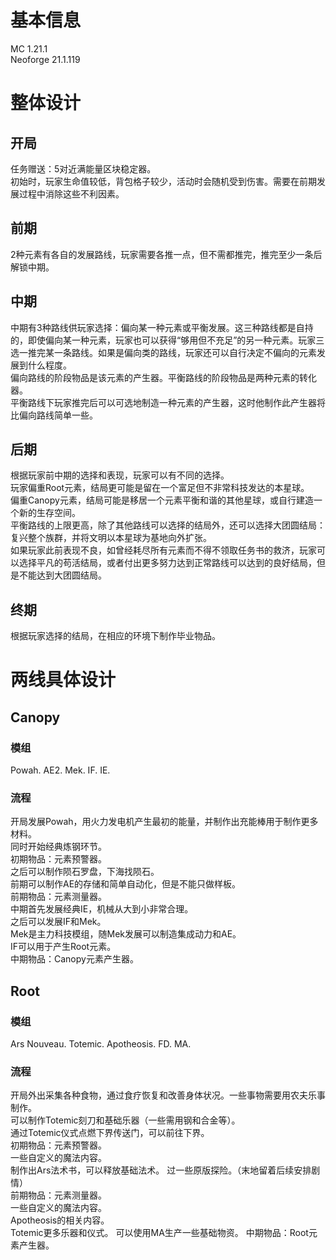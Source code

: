# 基本信息
MC 1.21.1  
Neoforge 21.1.119  
# 整体设计
## 开局
任务赠送：5对近满能量区块稳定器。  
初始时，玩家生命值较低，背包格子较少，活动时会随机受到伤害。需要在前期发展过程中消除这些不利因素。
## 前期
2种元素有各自的发展路线，玩家需要各推一点，但不需都推完，推完至少一条后解锁中期。  
## 中期
中期有3种路线供玩家选择：偏向某一种元素或平衡发展。这三种路线都是自持的，即使偏向某一种元素，玩家也可以获得“够用但不充足”的另一种元素。玩家三选一推完某一条路线。如果是偏向类的路线，玩家还可以自行决定不偏向的元素发展到什么程度。  
偏向路线的阶段物品是该元素的产生器。平衡路线的阶段物品是两种元素的转化器。  
平衡路线下玩家推完后可以可选地制造一种元素的产生器，这时他制作此产生器将比偏向路线简单一些。  
## 后期
根据玩家前中期的选择和表现，玩家可以有不同的选择。  
玩家偏重Root元素，结局更可能是留在一个富足但不非常科技发达的本星球。  
偏重Canopy元素，结局可能是移居一个元素平衡和谐的其他星球，或自行建造一个新的生存空间。  
平衡路线的上限更高，除了其他路线可以选择的结局外，还可以选择大团圆结局：复兴整个族群，并将文明以本星球为基地向外扩张。  
如果玩家此前表现不良，如曾经耗尽所有元素而不得不领取任务书的救济，玩家可以选择平凡的苟活结局，或者付出更多努力达到正常路线可以达到的良好结局，但是不能达到大团圆结局。
## 终期
根据玩家选择的结局，在相应的环境下制作毕业物品。  
# 两线具体设计
## Canopy
### 模组
Powah. AE2. Mek. IF. IE.
### 流程
开局发展Powah，用火力发电机产生最初的能量，并制作出充能棒用于制作更多材料。  
同时开始经典炼钢环节。  
初期物品：元素预警器。  
之后可以制作陨石罗盘，下海找陨石。  
前期可以制作AE的存储和简单自动化，但是不能只做样板。  
前期物品：元素测量器。  
中期首先发展经典IE，机械从大到小非常合理。  
之后可以发展IF和Mek。  
Mek是主力科技模组，随Mek发展可以制造集成动力和AE。  
IF可以用于产生Root元素。  
中期物品：Canopy元素产生器。  
## Root
### 模组
Ars Nouveau. Totemic. Apotheosis. FD. MA.
### 流程
开局外出采集各种食物，通过食疗恢复和改善身体状况。一些事物需要用农夫乐事制作。  
可以制作Totemic刻刀和基础乐器（一些需用钢和合金等）。  
通过Totemic仪式点燃下界传送门，可以前往下界。  
初期物品：元素预警器。  
一些自定义的魔法内容。  
制作出Ars法术书，可以释放基础法术。
过一些原版探险。（末地留着后续安排剧情）  
前期物品：元素测量器。  
一些自定义的魔法内容。  
Apotheosis的相关内容。  
Totemic更多乐器和仪式。
可以使用MA生产一些基础物资。
中期物品：Root元素产生器。  

